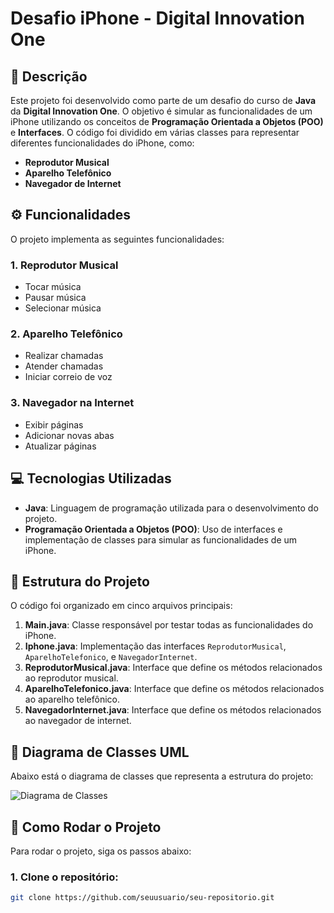 # Desafio iPhone - Digital Innovation One

## 📜 Descrição

Este projeto foi desenvolvido como parte de um desafio do curso de **Java** da **Digital Innovation One**. O objetivo é simular as funcionalidades de um iPhone utilizando os conceitos de **Programação Orientada a Objetos (POO)** e **Interfaces**. O código foi dividido em várias classes para representar diferentes funcionalidades do iPhone, como:

- **Reprodutor Musical**
- **Aparelho Telefônico**
- **Navegador de Internet**

## ⚙️ Funcionalidades

O projeto implementa as seguintes funcionalidades:

### 1. **Reprodutor Musical**
- Tocar música
- Pausar música
- Selecionar música

### 2. **Aparelho Telefônico**
- Realizar chamadas
- Atender chamadas
- Iniciar correio de voz

### 3. **Navegador na Internet**
- Exibir páginas
- Adicionar novas abas
- Atualizar páginas

## 💻 Tecnologias Utilizadas

- **Java**: Linguagem de programação utilizada para o desenvolvimento do projeto.
- **Programação Orientada a Objetos (POO)**: Uso de interfaces e implementação de classes para simular as funcionalidades de um iPhone.

## 📂 Estrutura do Projeto

O código foi organizado em cinco arquivos principais:

1. **Main.java**: Classe responsável por testar todas as funcionalidades do iPhone.
2. **Iphone.java**: Implementação das interfaces `ReprodutorMusical`, `AparelhoTelefonico`, e `NavegadorInternet`.
3. **ReprodutorMusical.java**: Interface que define os métodos relacionados ao reprodutor musical.
4. **AparelhoTelefonico.java**: Interface que define os métodos relacionados ao aparelho telefônico.
5. **NavegadorInternet.java**: Interface que define os métodos relacionados ao navegador de internet.

## 🧩 Diagrama de Classes UML

Abaixo está o diagrama de classes que representa a estrutura do projeto:

![Diagrama de Classes](diagrama-classes.png)

## 🚀 Como Rodar o Projeto

Para rodar o projeto, siga os passos abaixo:

### 1. Clone o repositório:
```bash
git clone https://github.com/seuusuario/seu-repositorio.git
